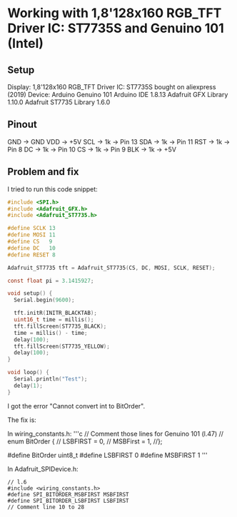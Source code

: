# Working with 1,8'128x160 RGB_TFT Driver IC: ST7735S and Genuino 101 (Intel)

## Setup
Display: 1,8'128x160 RGB_TFT Driver IC: ST7735S bought on aliexpress (2019)
Device: Arduino Genuino 101
Arduino IDE 1.8.13
Adafruit GFX Library 1.10.0
Adafruit ST7735 Library 1.6.0

## Pinout

GND -> GND
VDD -> +5V
SCL -> 1k -> Pin 13
SDA -> 1k -> Pin 11
RST -> 1k -> Pin 8
DC -> 1k -> Pin 10
CS -> 1k -> Pin 9
BLK -> 1k -> +5V

## Problem and fix

I tried to run this code snippet:
```c
#include <SPI.h>
#include <Adafruit_GFX.h>
#include <Adafruit_ST7735.h>

#define SCLK 13
#define MOSI 11
#define CS   9
#define DC   10
#define RESET 8

Adafruit_ST7735 tft = Adafruit_ST7735(CS, DC, MOSI, SCLK, RESET);

const float pi = 3.1415927;

void setup() {
  Serial.begin(9600);

  tft.initR(INITR_BLACKTAB);
  uint16_t time = millis();
  tft.fillScreen(ST7735_BLACK);
  time = millis() - time;
  delay(100);
  tft.fillScreen(ST7735_YELLOW);
  delay(100);
}

void loop() {
  Serial.println("Test");
  delay(1);
}
```

I got the error "Cannot convert int to BitOrder".

The fix is:

In wiring_constants.h:
'''c
// Comment those lines for Genuino 101 (l.47)
// enum BitOrder {
//    LSBFIRST = 0,
//    MSBFirst = 1,
//};

#define BitOrder uint8_t
#define LSBFIRST 0
#define MSBFIRST 1
'''

In Adafruit_SPIDevice.h:
```
// l.6
#include <wiring_constants.h>
#define SPI_BITORDER_MSBFIRST MSBFIRST
#define SPI_BITORDER_LSBFIRST LSBFIRST
// Comment line 10 to 28
```
